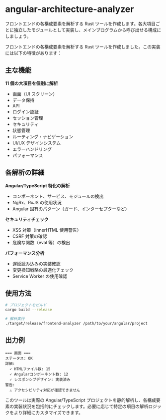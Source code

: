 # angular-architecture-analyzer

フロントエンドの各構成要素を解析する Rust ツールを作成します。各大項目ごとに独立したモジュールとして実装し、メインプログラムから呼び出せる構成にしましょう。

フロントエンドの各構成要素を解析する Rust ツールを作成しました。この実装には以下の特徴があります：

## **主な機能**

**11 個の大項目を個別に解析**

- 画面（UI スクリーン）
- データ保持
- API
- ログイン認証
- セッション管理
- セキュリティ
- 状態管理
- ルーティング・ナビゲーション
- UI/UX デザインシステム
- エラーハンドリング
- パフォーマンス

## **各解析の詳細**

**Angular/TypeScript 特化の解析**

- コンポーネント、サービス、モジュールの検出
- NgRx、RxJS の使用状況
- Angular 固有のパターン（ガード、インターセプターなど）

**セキュリティチェック**

- XSS 対策（innerHTML 使用警告）
- CSRF 対策の確認
- 危険な関数（eval 等）の検出

**パフォーマンス分析**

- 遅延読み込みの実装確認
- 変更検知戦略の最適化チェック
- Service Worker の使用確認

## **使用方法**

```bash
# プロジェクトをビルド
cargo build --release

# 解析実行
./target/release/frontend-analyzer /path/to/your/angular/project
```

## **出力例**

```
=== 画面 ===
ステータス: OK
詳細:
  ✓ HTMLファイル数: 15
  ✓ Angularコンポーネント数: 12
  ✓ レスポンシブデザイン: 実装済み
警告:
  ⚠ アクセシビリティ対応が確認できません
```

このツールは実際の Angular/TypeScript プロジェクトを静的解析し、各構成要素の実装状況を包括的にチェックします。必要に応じて特定の項目の解析ロジックをより詳細にカスタマイズできます。
